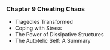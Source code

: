 ### Chapter 9 Cheating Chaos
* Tragedies Transformed
* Coping with Stress
* The Power of Dissipative Structures
* The Autotelic Self: A Summary

